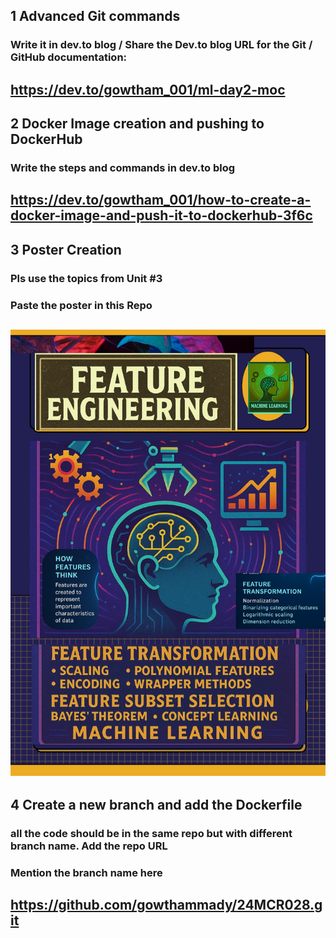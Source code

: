 ## 1 Advanced Git commands 
###  Write it in dev.to blog / Share the Dev.to blog URL for the Git / GitHub documentation:
https://dev.to/gowtham_001/ml-day2-moc
-----
## 2 Docker Image creation and pushing to DockerHub
###  Write the steps and commands in dev.to blog
https://dev.to/gowtham_001/how-to-create-a-docker-image-and-push-it-to-dockerhub-3f6c
-----
## 3 Poster Creation
###  Pls use the topics from Unit #3
###  Paste the poster in this Repo
![alt text](poster.jpg)
-----
## 4 Create a new branch and add the Dockerfile
###  all the code should be in the same repo but with different branch name. Add the repo URL
###  Mention the branch name here
https://github.com/gowthammady/24MCR028.git
-----
